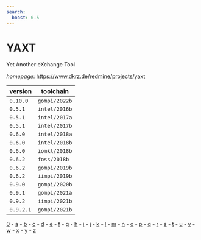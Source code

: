 ```yaml
---
search:
  boost: 0.5
---
```

# YAXT

Yet Another eXchange Tool

*homepage*: <https://www.dkrz.de/redmine/projects/yaxt>

version | toolchain
--------|----------
``0.10.0`` | ``gompi/2022b``
``0.5.1`` | ``intel/2016b``
``0.5.1`` | ``intel/2017a``
``0.5.1`` | ``intel/2017b``
``0.6.0`` | ``intel/2018a``
``0.6.0`` | ``intel/2018b``
``0.6.0`` | ``iomkl/2018b``
``0.6.2`` | ``foss/2018b``
``0.6.2`` | ``gompi/2019b``
``0.6.2`` | ``iimpi/2019b``
``0.9.0`` | ``gompi/2020b``
``0.9.1`` | ``gompi/2021a``
``0.9.2`` | ``iimpi/2021b``
``0.9.2.1`` | ``gompi/2021b``

[0](../0/index.md) - [a](../a/index.md) - [b](../b/index.md) - [c](../c/index.md) - [d](../d/index.md) - [e](../e/index.md) - [f](../f/index.md) - [g](../g/index.md) - [h](../h/index.md) - [i](../i/index.md) - [j](../j/index.md) - [k](../k/index.md) - [l](../l/index.md) - [m](../m/index.md) - [n](../n/index.md) - [o](../o/index.md) - [p](../p/index.md) - [q](../q/index.md) - [r](../r/index.md) - [s](../s/index.md) - [t](../t/index.md) - [u](../u/index.md) - [v](../v/index.md) - [w](../w/index.md) - [x](../x/index.md) - [y](../y/index.md) - [z](../z/index.md)

